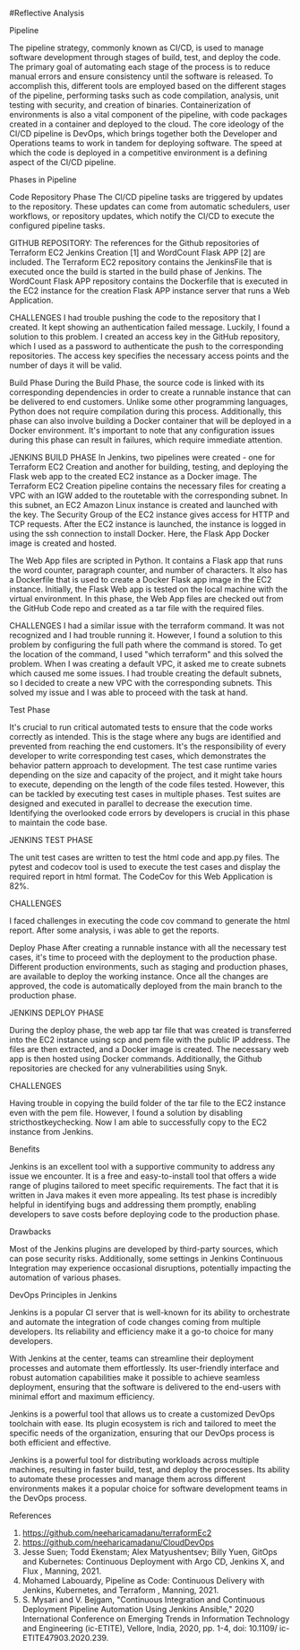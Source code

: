 #Reflective Analysis

Pipeline

The pipeline strategy, commonly known as CI/CD, is used to manage software development
through stages of build, test, and deploy the code. The primary goal of automating each stage of
the process is to reduce manual errors and ensure consistency until the software is released. To
accomplish this, different tools are employed based on the different stages of the pipeline,
performing tasks such as code compilation, analysis, unit testing with security, and creation of
binaries. Containerization of environments is also a vital component of the pipeline, with code
packages created in a container and deployed to the cloud. The core ideology of the CI/CD
pipeline is DevOps, which brings together both the Developer and Operations teams to work in
tandem for deploying software. The speed at which the code is deployed in a competitive
environment is a defining aspect of the CI/CD pipeline.


Phases in Pipeline

Code Repository Phase
The CI/CD pipeline tasks are triggered by updates to the repository. These updates can come
from automatic schedulers, user workflows, or repository updates, which notify the CI/CD to
execute the configured pipeline tasks.

GITHUB REPOSITORY:
The references for the Github repositories of Terraform EC2 Jenkins Creation [1] and WordCount
Flask APP [2] are included. The Terraform EC2 repository contains the JenkinsFile that is executed
once the build is started in the build phase of Jenkins.
The WordCount Flask APP repository contains the Dockerfile that is executed in the EC2 instance
for the creation Flask APP instance server that runs a Web Application.

CHALLENGES
I had trouble pushing the code to the repository that I created. It kept showing an authentication
failed message. Luckily, I found a solution to this problem. I created an access key in the GitHub
repository, which I used as a password to authenticate the push to the corresponding
repositories. The access key specifies the necessary access points and the number of days it will
be valid.

Build Phase
During the Build Phase, the source code is linked with its corresponding dependencies in order to
create a runnable instance that can be delivered to end customers. Unlike some other
programming languages, Python does not require compilation during this process. Additionally,
this phase can also involve building a Docker container that will be deployed in a Docker
environment. It's important to note that any configuration issues during this phase can result in
failures, which require immediate attention.

JENKINS BUILD PHASE
In Jenkins, two pipelines were created - one for Terraform EC2 Creation and another for building,
testing, and deploying the Flask web app to the created EC2 instance as a Docker image. The
Terraform EC2 Creation pipeline contains the necessary files for creating a VPC with an IGW
added to the routetable with the corresponding subnet. In this subnet, an EC2 Amazon Linux
instance is created and launched with the key. The Security Group of the EC2 instance gives
access for HTTP and TCP requests. After the EC2 instance is launched, the instance is logged in
using the ssh connection to install Docker. Here, the Flask App Docker image is created and
hosted.

The Web App files are scripted in Python. It contains a Flask app that runs the word counter,
paragraph counter, and number of characters. It also has a Dockerfile that is used to create a
Docker Flask app image in the EC2 instance. Initially, the Flask Web app is tested on the local
machine with the virtual environment. In this phase, the Web App files are checked out from the 
GitHub Code repo and created as a tar file with the required files.

CHALLENGES
I had a similar issue with the terraform command. It was not recognized and I had trouble running
it. However, I found a solution to this problem by configuring the full path where the command is
stored. To get the location of the command, I used "which terraform" and this solved the problem.
When I was creating a default VPC, it asked me to create subnets which caused me some issues.
I had trouble creating the default subnets, so I decided to create a new VPC with the
corresponding subnets. This solved my issue and I was able to proceed with the task at hand.


Test Phase

It's crucial to run critical automated tests to ensure that the code works correctly as intended.
This is the stage where any bugs are identified and prevented from reaching the end customers.
It's the responsibility of every developer to write corresponding test cases, which demonstrates
the behavior pattern approach to development. The test case runtime varies depending on the
size and capacity of the project, and it might take hours to execute, depending on the length of
the code files tested. However, this can be tackled by executing test cases in multiple phases.
Test suites are designed and executed in parallel to decrease the execution time. Identifying the
overlooked code errors by developers is crucial in this phase to maintain the code base.

JENKINS TEST PHASE

The unit test cases are written to test the html code and app.py files. The pytest and codecov tool
is used to execute the test cases and display the required report in html format. The CodeCov for
this Web Application is 82%.

CHALLENGES

I faced challenges in executing the code cov command to generate the html report. After some
analysis, i was able to get the reports.


Deploy Phase
After creating a runnable instance with all the necessary test cases, it's time to proceed with the
deployment to the production phase. Different production environments, such as staging and
production phases, are available to deploy the working instance. Once all the changes are
approved, the code is automatically deployed from the main branch to the production phase.

JENKINS DEPLOY PHASE

During the deploy phase, the web app tar file that was created is transferred into the EC2 instance
using scp and pem file with the public IP address. The files are then extracted, and a Docker
image is created. The necessary web app is then hosted using Docker commands. Additionally,
the Github repositories are checked for any vulnerabilities using Snyk.

CHALLENGES

Having trouble in copying the build folder of the tar file to the EC2 instance even with the pem file.
However, I found a solution by disabling stricthostkeychecking. Now I am able to successfully
copy to the EC2 instance from Jenkins.

Benefits

Jenkins is an excellent tool with a supportive community to address any issue we encounter. It is
a free and easy-to-install tool that offers a wide range of plugins tailored to meet specific
requirements. The fact that it is written in Java makes it even more appealing. Its test phase is
incredibly helpful in identifying bugs and addressing them promptly, enabling developers to save
costs before deploying code to the production phase.

Drawbacks

Most of the Jenkins plugins are developed by third-party sources, which can pose security risks.
Additionally, some settings in Jenkins Continuous Integration may experience occasional
disruptions, potentially impacting the automation of various phases.


DevOps Principles in Jenkins

Jenkins is a popular CI server that is well-known for its ability to orchestrate and automate the
integration of code changes coming from multiple developers. Its reliability and efficiency make it
a go-to choice for many developers.

With Jenkins at the center, teams can streamline their deployment processes and automate them
effortlessly. Its user-friendly interface and robust automation capabilities make it possible to
achieve seamless deployment, ensuring that the software is delivered to the end-users with
minimal effort and maximum efficiency.

Jenkins is a powerful tool that allows us to create a customized DevOps toolchain with ease. Its
plugin ecosystem is rich and tailored to meet the specific needs of the organization, ensuring that
our DevOps process is both efficient and effective.

Jenkins is a powerful tool for distributing workloads across multiple machines, resulting in faster
build, test, and deploy the processes. Its ability to automate these processes and manage them
across different environments makes it a popular choice for software development teams in the
DevOps process.

References
1. https://github.com/neeharicamadanu/terraformEc2
2. https://github.com/neeharicamadanu/CloudDevOps
3. Jesse Suen; Todd Ekenstam; Alex Matyushentsev; Billy Yuen, GitOps and Kubernetes:
Continuous Deployment with Argo CD, Jenkins X, and Flux , Manning, 2021.
4. Mohamed Labouardy, Pipeline as Code: Continuous Delivery with Jenkins, Kubernetes, and
Terraform , Manning, 2021.
5. S. Mysari and V. Bejgam, "Continuous Integration and Continuous Deployment Pipeline
Automation Using Jenkins Ansible," 2020 International Conference on Emerging Trends in
Information Technology and Engineering (ic-ETITE), Vellore, India, 2020, pp. 1-4, doi: 10.1109/
ic-ETITE47903.2020.239.
